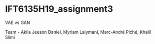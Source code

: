 # IFT6135H19_assignment3

VAE vs GAN

Team - Akila Jeeson Daniel, Myriam Laiymani, Marc-André Piché, Khalil Slimi